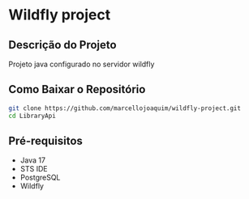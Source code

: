 # Wildfly project

## Descrição do Projeto
Projeto java configurado no servidor wildfly

## Como Baixar o Repositório
```bash
git clone https://github.com/marcellojoaquim/wildfly-project.git
cd LibraryApi
```

## Pré-requisitos
- Java 17
- STS IDE
- PostgreSQL
- Wildfly